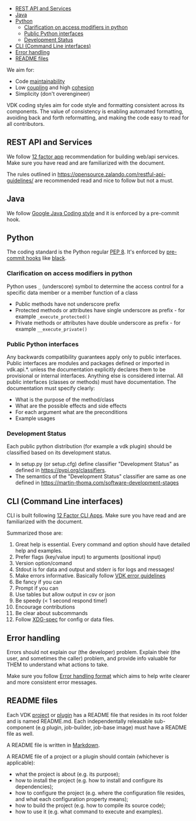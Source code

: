 
- [REST API and Services](#rest-api-and-services)
- [Java](#java)
- [Python](#python)
  * [Clarification on access modifiers in python](#clarification-on-access-modifiers-in-python)
  * [Public Python interfaces](#public-python-interfaces)
  * [Development Status](#development-status)
- [CLI (Command Line interfaces)](#cli-command-line-interfaces)
- [Error handling](#error-handling)
- [README files](#readme-files)


We aim for:

* Code [maintainability](https://en.wikipedia.org/wiki/Maintainability)
* Low [coupling](https://en.wikipedia.org/wiki/Coupling_(computer_programming)#Types_of_coupling) and high [cohesion](https://en.wikipedia.org/wiki/Cohesion_(computer_science)#Types_of_cohesion)
* Simplicity (don't overengineer)

VDK coding styles aim for code style and formatting consistent across its components. The value of consistency is enabling automated formatting, avoiding back and forth reformatting, and making the code easy to read for all contributors. 

## REST API and Services 

We follow [12 factor app](https://12factor.net) recommendation for building web/api services. Make sure you have read and are familiarized with the document.

The rules outlined in https://opensource.zalando.com/restful-api-guidelines/ are recommended read and nice to follow but not a must.

## Java 
We follow [Google Java Coding style](https://google.github.io/styleguide/javaguide.html) and it is enforced by a pre-commit hook.

## Python

The coding standard is the Python regular [PEP 8](https://www.python.org/dev/peps/pep-0008/). It's enforced by [pre-commit hooks](https://github.com/vmware/versatile-data-kit/blob/main/.pre-commit-config.yaml#L18) like [black](https://github.com/psf/black).

### Clarification on access modifiers in python

Python uses `_` (underscore) symbol to determine the access control for a specific data member or a member function of a class
- Public methods have not underscore prefix
- Protected methods or attributes have single underscore as prefix - for example `_execute_protected()`
- Private methods or attributes have double underscore as prefix - for example `__execute_private()`

### Public Python interfaces 

Any backwards compatibility guarantees apply only to public interfaces. Public interfaces are modules and packages defined or imported in vdk.api.*. unless the documentation explicitly declares them to be provisional or internal interfaces. Anything else is considered internal. All public interfaces (classes or methods) must have documentation.
The documentation must specify clearly: 
* What is the purpose of the method/class
* What are the possible effects and side effects
* For each argument what are the preconditions 
* Example usages 

### Development Status 

Each public python distribution (for example a vdk plugin) should be classified based on its development status. 
* In setup.py (or setup.cfg) define classifier "Development Status" as defined in https://pypi.org/classifiers.  
* The semantics of the "Development Status" classifier are same as one defined in https://martin-thoma.com/software-development-stages 

## CLI (Command Line interfaces)

CLI is built following [12 Factor CLI Apps](https://medium.com/@jdxcode/12-factor-cli-apps-dd3c227a0e46). Make sure you have read and are familiarized with the document.
 
Summarized those are:
1. Great help is essential. Every command and option should have detailed help and examples. 
2. Prefer flags (key/value input) to arguments (positional input)
3. Version option/comand
4. Stdout is for data and output and stderr is for logs and messages!
5. Make errors informative. Basically follow [VDK error guidelines](https://github.com/vmware/versatile-data-kit/blob/main/projects/control-service/CONTRIBUTING.md#error-handling)
6. Be fancy if you can
7. Prompt if you can
8. Use tables but allow output in csv or json
9. Be speedy (< 1 second respond time!)
10. Encourage contributions 
11. Be clear about subcommands
12. Follow [XDG-spec](https://specifications.freedesktop.org/basedir-spec/basedir-spec-latest.html) for config or data files.



## Error handling 

Errors should not explain our (the developer) problem. Explain their (the user, and sometimes the caller) problem, and provide info valuable for THEM to understand what actions to take.

Make sure you follow [Error handling format](https://github.com/vmware/versatile-data-kit/blob/main/projects/control-service/CONTRIBUTING.md#error-handling) which aims to help write clearer and more consistent error messages.

## README files

Each VDK [project](https://github.com/vmware/versatile-data-kit/tree/main/projects) or [plugin](https://github.com/vmware/versatile-data-kit/tree/main/projects/vdk-plugins) has a README file that resides in its root folder and is named README.md. Each independentally releasable sub-component (e.g plugin, job-builder, job-base image) must have a README file as well.

A README file is written in [Markdown](https://docs.github.com/en/get-started/writing-on-github/getting-started-with-writing-and-formatting-on-github/basic-writing-and-formatting-syntax).

A README file of a project or a plugin should contain (whichever is applicable):

- what the project is about (e.g. its purpose);
- how to install the project (e.g. how to install and configure its dependencies);
- how to configure the project (e.g. where the configuration file resides, and what each configuration property means);
- how to build the project (e.g. how to compile its source code);
- how to use it (e.g. what command to execute and examples).
 
